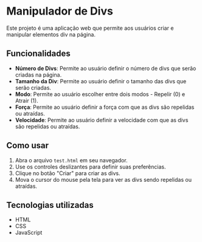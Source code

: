 # Manipulador de Divs

Este projeto é uma aplicação web que permite aos usuários criar e manipular elementos div na página.

## Funcionalidades

- **Número de Divs**: Permite ao usuário definir o número de divs que serão criadas na página.
- **Tamanho da Div**: Permite ao usuário definir o tamanho das divs que serão criadas.
- **Modo**: Permite ao usuário escolher entre dois modos - Repelir (0) e Atrair (1).
- **Força**: Permite ao usuário definir a força com que as divs são repelidas ou atraídas.
- **Velocidade**: Permite ao usuário definir a velocidade com que as divs são repelidas ou atraídas.

## Como usar

1. Abra o arquivo `test.html` em seu navegador.
2. Use os controles deslizantes para definir suas preferências.
3. Clique no botão "Criar" para criar as divs.
4. Mova o cursor do mouse pela tela para ver as divs sendo repelidas ou atraídas.

## Tecnologias utilizadas

- HTML
- CSS
- JavaScript

